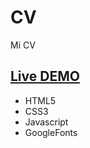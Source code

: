 # CV
 Mi CV


## [Live DEMO](https://dvdolivera.github.io/EasyBank/)

+ HTML5
+ CSS3
+ Javascript
+ GoogleFonts
